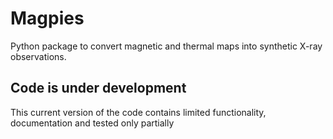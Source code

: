 # Magpies
Python package to convert magnetic and thermal maps into synthetic X-ray observations.


## Code is under development

This current version of the code contains limited functionality, documentation and tested only partially



